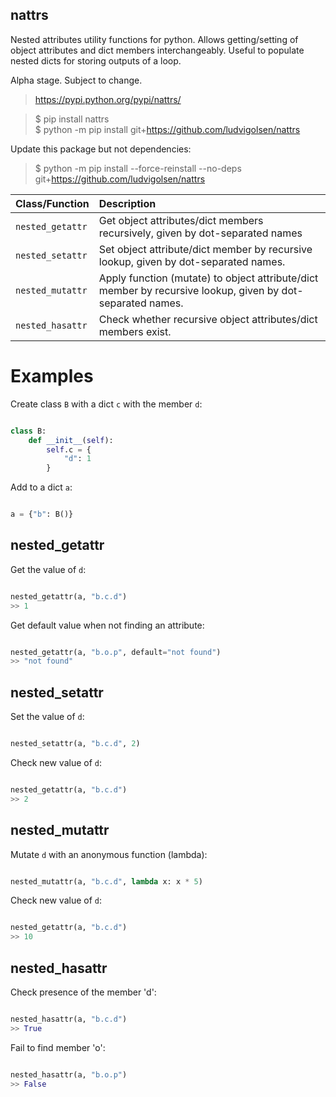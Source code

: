 nattrs
--------

Nested attributes utility functions for python. Allows getting/setting of object attributes and dict members interchangeably.
Useful to populate nested dicts for storing outputs of a loop.

Alpha stage. Subject to change.

> https://pypi.python.org/pypi/nattrs/     

> $ pip install nattrs  
> $ python -m pip install git+https://github.com/ludvigolsen/nattrs

Update this package but not dependencies:
> $ python -m pip install --force-reinstall --no-deps git+https://github.com/ludvigolsen/nattrs

| Class/Function   | Description |
|:-----------------|:------------|
| `nested_getattr` | Get object attributes/dict members recursively, given by dot-separated names |
| `nested_setattr` | Set object attribute/dict member by recursive lookup, given by dot-separated names. |
| `nested_mutattr` | Apply function (mutate) to object attribute/dict member by recursive lookup, given by dot-separated names. |
| `nested_hasattr` | Check whether recursive object attributes/dict members exist. |


# Examples

Create class `B` with a dict `c` with the member `d`:

```python

class B:
    def __init__(self):
        self.c = {
            "d": 1
        }

```

Add to a dict `a`:

```python

a = {"b": B()}

```

## nested_getattr

Get the value of `d`:

```python

nested_getattr(a, "b.c.d")
>> 1

```

Get default value when not finding an attribute:

```python

nested_getattr(a, "b.o.p", default="not found")
>> "not found"

```

## nested_setattr

Set the value of `d`:

```python

nested_setattr(a, "b.c.d", 2)

```

Check new value of `d`:

```python

nested_getattr(a, "b.c.d")
>> 2

```

## nested_mutattr

Mutate `d` with an anonymous function (lambda):

```python

nested_mutattr(a, "b.c.d", lambda x: x * 5)

```

Check new value of `d`:

```python

nested_getattr(a, "b.c.d")
>> 10

```

## nested_hasattr

Check presence of the member 'd':

```python

nested_hasattr(a, "b.c.d")
>> True

```

Fail to find member 'o':

```python

nested_hasattr(a, "b.o.p")
>> False

```